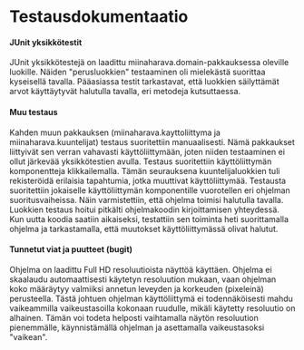 # Testausdokumentaatio

#### JUnit yksikkötestit
JUnit yksikkötestejä on laadittu miinaharava.domain-pakkauksessa oleville luokille. Näiden "perusluokkien" testaaminen oli mielekästä suorittaa kyseisellä tavalla. Pääasiassa testit tarkastavat, että luokkien säilyttämät arvot käyttäytyvät halutulla tavalla, eri metodeja kutsuttaessa.
<br/>
#### Muu testaus
Kahden muun pakkauksen (miinaharava.kayttoliittyma ja miinaharava.kuuntelijat) testaus suoritettiin manuaalisesti. Nämä pakkaukset liittyivät sen verran vahavasti käyttöliittymään, joten niiden testaaminen ei ollut järkevää yksikkötestien avulla. Testaus suoritettiin käyttöliittymän komponentteja klikkailemalla. Tämän seurauksena kuuntelijaluokkien tuli rekisteröidä erilaisia tapahtumia, jotka muuttivat käyttöliittymää. Testausta suoritettiin jokaiselle käyttöliittymän komponentille vuorotellen eri ohjelman suoritusvaiheissa. Näin varmistettiin, että ohjelma toimisi halutulla tavalla. Luokkien testaus hoitui pitkälti ohjelmakoodin kirjoittamisen yhteydessä. Kun uutta koodia saatiin aikaiseksi, testattiin sen toiminta heti suorittamalla ohjelma ja tarkastamalla, että muutokset käyttöliittymässä olivat halutut.
<br/>
#### Tunnetut viat ja puutteet (bugit)
Ohjelma on laadittu Full HD resoluutioista näyttöä käyttäen. Ohjelma ei skaalaudu automaattisesti käytetyn resoluution mukaan, vaan ohjelman koko määräytyy valmiiksi annetun leveyden ja korkeuden (pixeleinä) perusteella. Tästä johtuen ohjelman käyttöliittymä ei todennäköisesti mahdu vaikeammilla vaikeustasoilla kokonaan ruudulle, mikäli käytetty resoluutio on alhainen. Tämän voi todeta helposti vaihtamalla näytön resoluution pienemmälle, käynnistämällä ohjelman ja asettamalla vaikeustasoksi "vaikean".



